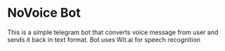 # NoVoice Bot
This is a simple telegram bot that converts voice message from user and sends it back in text format.
Bot uses Wit.ai for speech recognition